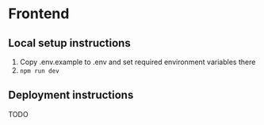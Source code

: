 # Frontend

## Local setup instructions

1. Copy .env.example to .env and set required environment variables there
1. `npm run dev`

## Deployment instructions

TODO
